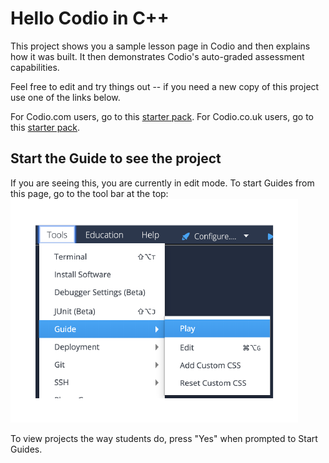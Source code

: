 # Hello Codio in C++
This project shows you a sample lesson page in Codio and then explains how it was built. It then demonstrates Codio's auto-graded assessment capabilities.

Feel free to edit and try things out -- if you need a new copy of this project use one of the links below.

For Codio.com users, go to this [starter pack](https://codio.com/home/starter-packs/7fdfe1cc-315c-40a5-a68d-a6caae9adb5c).
For Codio.co.uk users, go to this [starter pack](https://codio.co.uk/home/starter-packs/e533f56a-f806-408b-8273-da83eb1f6e50).

## Start the Guide to see the project
If you are seeing this, you are currently in edit mode. To start Guides from this page, go to the tool bar at the top:
![.guides/img/playGuide](.guides/img/playGuide.png)

To view projects the way students do, press "Yes" when prompted to Start Guides.